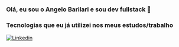 ### Olá, eu sou o Angelo Barilari e sou dev fullstack 👋

### Tecnologias que eu já utilizei nos meus estudos/trabalho

[![Linkedin](https://img.shields.io/badge/LinkedIn-0077B5?style=for-the-badge&logo=linkedin&logoColor=white)](https://www.linkedin.com/in/angelobarilari/)
<!-- [![Linkedin](https://img.shields.io/badge/LinkedIn-0077B5?style=for-the-badge&logo=linkedin&logoColor=white)(https://www.linkedin.com/in/angelobarilari/)] -->
